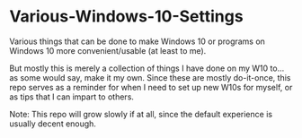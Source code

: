 # Various-Windows-10-Settings
Various things that can be done to make Windows 10 or programs on Windows 10 more convenient/usable (at least to me).

But mostly this is merely a collection of things I have done on my W10 to... as some would say, make it my own. Since these are mostly do-it-once, this repo serves as a reminder for when I need to set up new W10s for myself, or as tips that I can impart to others.

Note: This repo will grow slowly if at all, since the default experience is usually decent enough.
